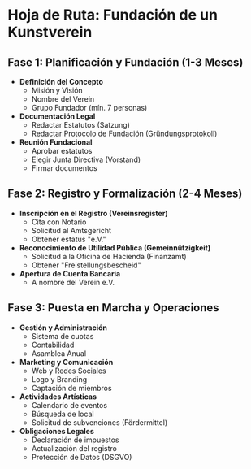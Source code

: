 
# Hoja de Ruta: Fundación de un Kunstverein

## Fase 1: Planificación y Fundación (1-3 Meses)
- **Definición del Concepto**
  - Misión y Visión
  - Nombre del Verein
  - Grupo Fundador (mín. 7 personas)
- **Documentación Legal**
  - Redactar Estatutos (Satzung)
  - Redactar Protocolo de Fundación (Gründungsprotokoll)
- **Reunión Fundacional**
  - Aprobar estatutos
  - Elegir Junta Directiva (Vorstand)
  - Firmar documentos

## Fase 2: Registro y Formalización (2-4 Meses)
- **Inscripción en el Registro (Vereinsregister)**
  - Cita con Notario
  - Solicitud al Amtsgericht
  - Obtener estatus "e.V."
- **Reconocimiento de Utilidad Pública (Gemeinnützigkeit)**
  - Solicitud a la Oficina de Hacienda (Finanzamt)
  - Obtener "Freistellungsbescheid"
- **Apertura de Cuenta Bancaria**
  - A nombre del Verein e.V.

## Fase 3: Puesta en Marcha y Operaciones
- **Gestión y Administración**
  - Sistema de cuotas
  - Contabilidad
  - Asamblea Anual
- **Marketing y Comunicación**
  - Web y Redes Sociales
  - Logo y Branding
  - Captación de miembros
- **Actividades Artísticas**
  - Calendario de eventos
  - Búsqueda de local
  - Solicitud de subvenciones (Fördermittel)
- **Obligaciones Legales**
  - Declaración de impuestos
  - Actualización del registro
  - Protección de Datos (DSGVO)
